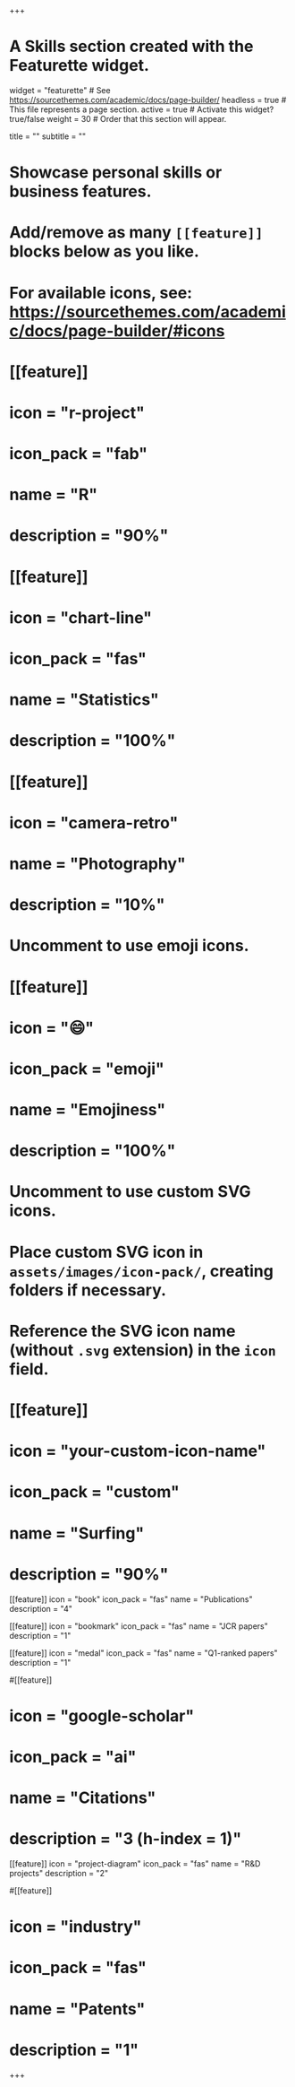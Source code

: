 +++
# A Skills section created with the Featurette widget.
widget = "featurette"  # See https://sourcethemes.com/academic/docs/page-builder/
headless = true  # This file represents a page section.
active = true  # Activate this widget? true/false
weight = 30  # Order that this section will appear.

title = ""
subtitle = ""

# Showcase personal skills or business features.
#
# Add/remove as many `[[feature]]` blocks below as you like.
#
# For available icons, see: https://sourcethemes.com/academic/docs/page-builder/#icons

# [[feature]]
#   icon = "r-project"
#   icon_pack = "fab"
#   name = "R"
#   description = "90%"

# [[feature]]
#   icon = "chart-line"
#   icon_pack = "fas"
#   name = "Statistics"
#   description = "100%"  

# [[feature]]
#   icon = "camera-retro"
#   name = "Photography"
#   description = "10%"

# Uncomment to use emoji icons.
# [[feature]]
#  icon = ":smile:"
#  icon_pack = "emoji"
#  name = "Emojiness"
#  description = "100%"  

# Uncomment to use custom SVG icons.
# Place custom SVG icon in `assets/images/icon-pack/`, creating folders if necessary.
# Reference the SVG icon name (without `.svg` extension) in the `icon` field.
# [[feature]]
#  icon = "your-custom-icon-name"
#  icon_pack = "custom"
#  name = "Surfing"
#  description = "90%"


[[feature]]
  icon = "book"
  icon_pack = "fas"
  name = "Publications"
  description = "4"  

[[feature]]
  icon = "bookmark"
  icon_pack = "fas"
  name = "JCR papers"
  description = "1"  

[[feature]]
  icon = "medal"
  icon_pack = "fas"
  name = "Q1-ranked papers"
  description = "1"

#[[feature]]
#  icon = "google-scholar"
#  icon_pack = "ai"
#  name = "Citations"
#  description = "3 (h-index = 1)"

[[feature]]
  icon = "project-diagram"
  icon_pack = "fas"
  name = "R&D projects"
  description = "2"

#[[feature]]
#  icon = "industry"
#  icon_pack = "fas"
#  name = "Patents"
#  description = "1"

+++
